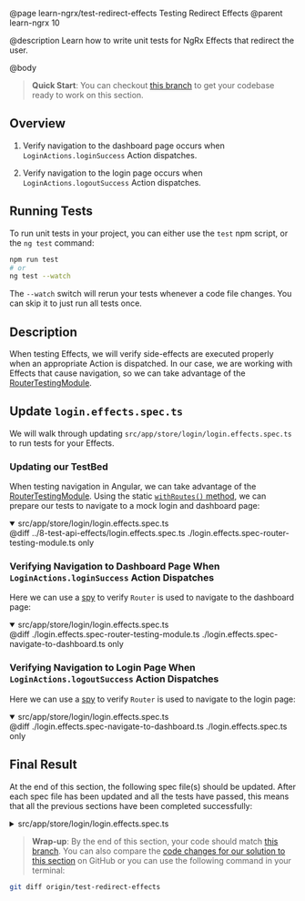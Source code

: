 @page learn-ngrx/test-redirect-effects Testing Redirect Effects
@parent learn-ngrx 10

@description Learn how to write unit tests for NgRx Effects that redirect the user.

@body


> **Quick Start**: You can checkout [this branch](https://github.com/bitovi/angular-ngrx-chat/tree/create-redirect-effects) to get your codebase ready to work on this section.


## Overview

1. Verify navigation to the dashboard page occurs when `LoginActions.loginSuccess` Action dispatches.

2. Verify navigation to the login page occurs when `LoginActions.logoutSuccess` Action dispatches.


## Running Tests

To run unit tests in your project, you can either use the `test` npm script, or the `ng test` command:

```bash
npm run test
# or
ng test --watch
```

The `--watch` switch will rerun your tests whenever a code file changes. You can skip it to just run all tests once.


## Description

When testing Effects, we will verify side-effects are executed properly when an appropriate Action is dispatched. In our case, we are working with Effects that cause navigation, so we can take advantage of the [RouterTestingModule](https://angular.io/api/router/testing/RouterTestingModule#usage-notes).


## Update `login.effects.spec.ts`

We will walk through updating `src/app/store/login/login.effects.spec.ts` to run tests for your Effects.


### Updating our TestBed

When testing navigation in Angular, we can take advantage of the [RouterTestingModule](https://angular.io/api/router/testing/RouterTestingModule#usage-notes). Using the static [`withRoutes()` method](https://angular.io/api/router/testing/RouterTestingModule#static-methods), we can prepare our tests to navigate to a mock login and dashboard page:

<details open>
<summary>src/app/store/login/login.effects.spec.ts</summary>
@diff ../8-test-api-effects/login.effects.spec.ts ./login.effects.spec-router-testing-module.ts only
</details>


### Verifying Navigation to Dashboard Page When `LoginActions.loginSuccess` Action Dispatches

Here we can use a [spy](https://jasmine.github.io/tutorials/your_first_suite#:~:text=%C2%B6-,Spies,-Jasmine%20has%20test) to verify `Router` is used to navigate to the dashboard page:

<details open>
<summary>src/app/store/login/login.effects.spec.ts</summary>
@diff ./login.effects.spec-router-testing-module.ts ./login.effects.spec-navigate-to-dashboard.ts only
</details>


### Verifying Navigation to Login Page When `LoginActions.logoutSuccess` Action Dispatches

Here we can use a [spy](https://jasmine.github.io/tutorials/your_first_suite#:~:text=%C2%B6-,Spies,-Jasmine%20has%20test) to verify `Router` is used to navigate to the login page:

<details open>
<summary>src/app/store/login/login.effects.spec.ts</summary>
@diff ./login.effects.spec-navigate-to-dashboard.ts ./login.effects.spec.ts only
</details>


## Final Result

At the end of this section, the following spec file(s) should be updated. After each spec file has been updated and all the tests have passed, this means that all the previous sections have been completed successfully:

<details>
<summary>src/app/store/login/login.effects.spec.ts</summary>
@diff ../8-test-api-effects/login.effects.spec.ts ./login.effects.spec.ts only
</details>


> **Wrap-up**: By the end of this section, your code should match [this branch](https://github.com/bitovi/angular-ngrx-chat/tree/test-redirect-effects). You can also compare the [code changes for our solution to this section](https://github.com/bitovi/angular-ngrx-chat/compare/create-redirect-effects...test-redirect-effects) on GitHub or you can use the following command in your terminal:

```bash
git diff origin/test-redirect-effects
```
